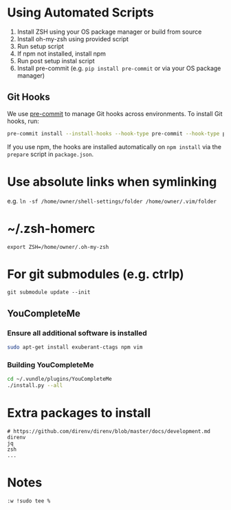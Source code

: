 # Using Automated Scripts

1. Install ZSH using your OS package manager or build from source
2. Install oh-my-zsh using provided script
3. Run setup script
4. If npm not installed, install npm
5. Run post setup instal script
6. Install pre-commit (e.g. `pip install pre-commit` or via your OS package manager)

## Git Hooks

We use [pre-commit](https://pre-commit.com/) to manage Git hooks across environments. To install Git hooks, run:

```bash
pre-commit install --install-hooks --hook-type pre-commit --hook-type pre-push
```

If you use npm, the hooks are installed automatically on `npm install` via the `prepare` script in `package.json`.

# Use absolute links when symlinking

e.g. `ln -sf /home/owner/shell-settings/folder /home/owner/.vim/folder`

# ~/.zsh-homerc

`export ZSH=/home/owner/.oh-my-zsh`

# For git submodules (e.g. ctrlp)

`git submodule update --init`

## YouCompleteMe

### Ensure all additional software is installed
```bash
sudo apt-get install exuberant-ctags npm vim
```

### Building YouCompleteMe
```bash
cd ~/.vundle/plugins/YouCompleteMe
./install.py --all
```

# Extra packages to install

```
# https://github.com/direnv/direnv/blob/master/docs/development.md
direnv
jq
zsh
...
```
# Notes

```
:w !sudo tee %
```

